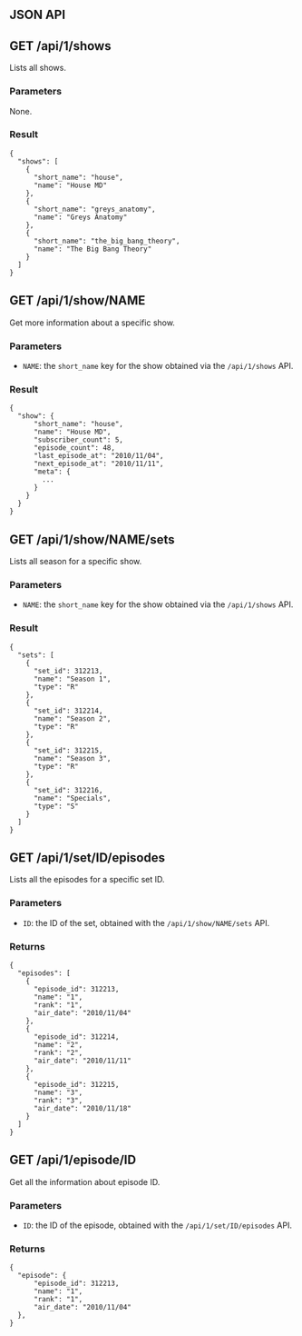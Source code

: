 JSON API
--------

GET /api/1/shows
--------------

Lists all shows.

### Parameters ###

None.

### Result ###

    {
      "shows": [
        {
          "short_name": "house",
          "name": "House MD"
        },
        {
          "short_name": "greys_anatomy",
          "name": "Greys Anatomy"
        },
        {
          "short_name": "the_big_bang_theory",
          "name": "The Big Bang Theory"
        }
      ]
    }


GET /api/1/show/NAME
--------------------

Get more information about a specific show.


### Parameters ###

 * `NAME`: the `short_name` key for the show obtained via the `/api/1/shows` API.

### Result ###

    {
      "show": {
          "short_name": "house",
          "name": "House MD",
          "subscriber_count": 5,
          "episode_count": 48,
          "last_episode_at": "2010/11/04",
          "next_episode_at": "2010/11/11",
          "meta": {
            ... 
          }
        }
      }
    }


GET /api/1/show/NAME/sets
-------------------------

Lists all season for a specific show.

### Parameters ###

  * `NAME`: the `short_name` key for the show obtained via the `/api/1/shows` API.

### Result ###

    {
      "sets": [
        {
          "set_id": 312213,
          "name": "Season 1",
          "type": "R"
        },
        {
          "set_id": 312214,
          "name": "Season 2",
          "type": "R"
        },
        {
          "set_id": 312215,
          "name": "Season 3",
          "type": "R"
        },
        {
          "set_id": 312216,
          "name": "Specials",
          "type": "S"
        }
      ]
    }


GET /api/1/set/ID/episodes
--------------------------

Lists all the episodes for a specific set ID.

### Parameters ###

 * `ID`: the ID of the set, obtained with the `/api/1/show/NAME/sets` API.

### Returns ###

    {
      "episodes": [
        {
          "episode_id": 312213,
          "name": "1",
          "rank": "1",
          "air_date": "2010/11/04"
        },
        {
          "episode_id": 312214,
          "name": "2",
          "rank": "2",
          "air_date": "2010/11/11"
        },
        {
          "episode_id": 312215,
          "name": "3",
          "rank": "3",
          "air_date": "2010/11/18"
        }
      ]
    }


GET /api/1/episode/ID
--------------------------

Get all the information about episode ID.

### Parameters ###

 * `ID`: the ID of the episode, obtained with the `/api/1/set/ID/episodes` API.

### Returns ###

    {
      "episode": {
          "episode_id": 312213,
          "name": "1",
          "rank": "1",
          "air_date": "2010/11/04"
      },
    }
